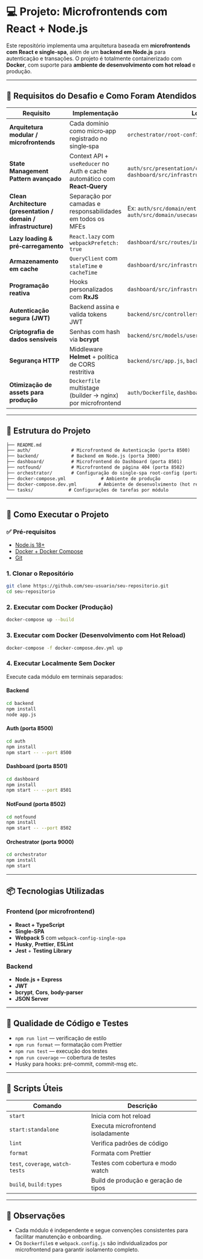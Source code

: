 # 💻 Projeto: Microfrontends com React + Node.js

Este repositório implementa uma arquitetura baseada em **microfrontends com React e single-spa**, além de um **backend em Node.js** para autenticação e transações. O projeto é totalmente containerizado com **Docker**, com suporte para **ambiente de desenvolvimento com hot reload** e produção.

---

## 🎯 Requisitos do Desafio e Como Foram Atendidos

| Requisito                                                       | Implementação                                                             | Local no Código                                                                                |
| --------------------------------------------------------------- | ------------------------------------------------------------------------- | ---------------------------------------------------------------------------------------------- |
| **Arquitetura modular / microfrontends**                        | Cada domínio como micro‑app registrado no single‑spa                      | `orchestrator/root-config/src/index.js`                                                        |
| **State Management Pattern avançado**                           | Context API + `useReducer` no Auth e cache automático com **React‑Query** | `auth/src/presentation/context/AuthContext.tsx`, `dashboard/src/infrastructure/queryClient.ts` |
| **Clean Architecture (presentation / domain / infrastructure)** | Separação por camadas e responsabilidades em todos os MFEs                | Ex: `auth/src/domain/entities/User.ts`, `auth/src/domain/usecases/AuthenticateUser.ts`         |
| **Lazy loading & pré‑carregamento**                             | `React.lazy` com `webpackPrefetch: true`                                  | `dashboard/src/routes/index.tsx`                                                               |
| **Armazenamento em cache**                                      | `QueryClient` com `staleTime` e `cacheTime`                               | `dashboard/src/infrastructure/queryClient.ts`                                                  |
| **Programação reativa**                                         | Hooks personalizados com **RxJS**                                         | `dashboard/src/infrastructure/observables/useObservable.ts`                                    |
| **Autenticação segura (JWT)**                                   | Backend assina e valida tokens JWT                                        | `backend/src/controllers/authController.js`                                                    |
| **Criptografia de dados sensíveis**                             | Senhas com hash via **bcrypt**                                            | `backend/src/models/userModel.js`                                                              |
| **Segurança HTTP**                                              | Middleware **Helmet** + política de CORS restritiva                       | `backend/src/app.js`, `backend/src/config/cors.js`                                             |
| **Otimização de assets para produção**                          | `Dockerfile` multistage (builder → nginx) por microfrontend               | `auth/Dockerfile`, `dashboard/Dockerfile`, `notfound/Dockerfile`                               |

---

## 📁 Estrutura do Projeto

```txt
├── README.md
├── auth/               # Microfrontend de Autenticação (porta 8500)
├── backend/            # Backend em Node.js (porta 3000)
├── dashboard/          # Microfrontend do Dashboard (porta 8501)
├── notfound/           # Microfrontend de página 404 (porta 8502)
├── orchestrator/       # Configuração do single-spa root-config (porta 9000)
├── docker-compose.yml             # Ambiente de produção
├── docker-compose.dev.yml        # Ambiente de desenvolvimento (hot reload)
└── tasks/             # Configurações de tarefas por módulo
```

---

## 🚀 Como Executar o Projeto

### ✅ Pré-requisitos

- [Node.js 18+](https://nodejs.org/)
- [Docker + Docker Compose](https://www.docker.com/)
- [Git](https://git-scm.com/)

### 1. Clonar o Repositório

```bash
git clone https://github.com/seu-usuario/seu-repositorio.git
cd seu-repositorio
```

### 2. Executar com Docker (Produção)

```bash
docker-compose up --build
```

### 3. Executar com Docker (Desenvolvimento com Hot Reload)

```bash
docker-compose -f docker-compose.dev.yml up
```

### 4. Executar Localmente Sem Docker

Execute cada módulo em terminais separados:

#### Backend

```bash
cd backend
npm install
node app.js
```

#### Auth (porta 8500)

```bash
cd auth
npm install
npm start -- --port 8500
```

#### Dashboard (porta 8501)

```bash
cd dashboard
npm install
npm start -- --port 8501
```

#### NotFound (porta 8502)

```bash
cd notfound
npm install
npm start -- --port 8502
```

#### Orchestrator (porta 9000)

```bash
cd orchestrator
npm install
npm start
```

---

## 📦 Tecnologias Utilizadas

### Frontend (por microfrontend)

- **React + TypeScript**
- **Single-SPA**
- **Webpack 5** com `webpack-config-single-spa`
- **Husky**, **Prettier**, **ESLint**
- **Jest** + **Testing Library**

### Backend

- **Node.js + Express**
- **JWT**
- **bcrypt**, **Cors**, **body-parser**
- **JSON Server**

---

## 🧪 Qualidade de Código e Testes

- `npm run lint` — verificação de estilo
- `npm run format` — formatação com Prettier
- `npm run test` — execução dos testes
- `npm run coverage` — cobertura de testes
- Husky para hooks: pré-commit, commit-msg etc.

---

## 🧰 Scripts Úteis

| Comando                           | Descrição                            |
| --------------------------------- | ------------------------------------ |
| `start`                           | Inicia com hot reload                |
| `start:standalone`                | Executa microfrontend isoladamente   |
| `lint`                            | Verifica padrões de código           |
| `format`                          | Formata com Prettier                 |
| `test`, `coverage`, `watch-tests` | Testes com cobertura e modo watch    |
| `build`, `build:types`            | Build de produção e geração de tipos |

---

## 📌 Observações

- Cada módulo é independente e segue convenções consistentes para facilitar manutenção e onboarding.
- Os `Dockerfile`s e `webpack.config.js` são individualizados por microfrontend para garantir isolamento completo.

